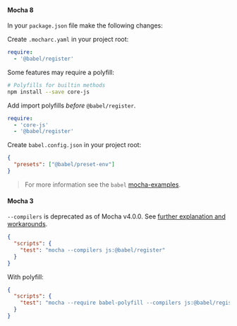 #### Mocha 8

In your `package.json` file make the following changes:

Create `.mocharc.yaml` in your project root:
```yaml
require:
  - '@babel/register'
```

Some features may require a polyfill:

```sh title="Shell"
# Polyfills for builtin methods
npm install --save core-js
```

Add import polyfills _before_ `@babel/register`.
```yaml
require:
  - 'core-js'
  - '@babel/register'
```

Create `babel.config.json` in your project root:
```json title="babel.config.json"
{
  "presets": ["@babel/preset-env"]
}
```

<blockquote class="alert alert--info">
  <p>
    For more information see the <code>babel</code>
    <a href="https://github.com/mochajs/mocha-examples/tree/master/packages/babel">mocha-examples</a>.
  </p>
</blockquote>

#### Mocha 3

`--compilers` is deprecated as of Mocha v4.0.0. See [further explanation and workarounds](https://github.com/mochajs/mocha/wiki/compilers-deprecation).

```json title="JSON"
{
  "scripts": {
    "test": "mocha --compilers js:@babel/register"
  }
}
```

With polyfill:

```json title="JSON"
{
  "scripts": {
    "test": "mocha --require babel-polyfill --compilers js:@babel/register"
  }
}
```
